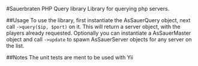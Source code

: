 #Sauerbraten PHP Query library
Library for querying php servers.

##Usage
To use the library, first instantiate the AsSauerQuery object,
next call ```->query($ip, $port)``` on it. This will return a server object,
with the players already requested.
Optionally you can instantiate a AsSauerMaster object and call ```->update```
to spawn AsSauerServer objects for any server on the list.

##Notes
The unit tests are ment to be used with Yii

